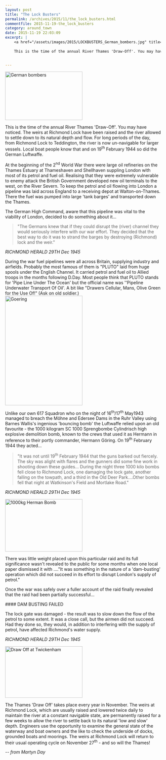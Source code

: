 ```yaml
---
layout: post
title: "The Lock Busters"
permalink: /archives/2015/11/the_lock_busters.html
commentfile: 2015-11-19-the_lock_busters
category: around_town
date: 2015-11-19 22:03:09
excerpt: |
    <a href="/assets/images/2015/LOCKBUSTERS_German_bombers.jpg" title="See larger version of - German bombers"><img src="/assets/images/2015/LOCKBUSTERS_German_bombers_thumb.jpg" width="150" height="93" alt="German bombers" class="photo right" /></a>
    
    This is the time of the annual River Thames 'Draw-Off'. You may have noticed. The weirs at Richmond Lock have been raised and the river allowed to settle down to its natural depth and flow. For long periods of the day, from Richmond Lock to Teddington, the river is now un-navigable for larger vessels. Local boat people know that and on 19<sup>th</sup> February 1944 so did the German Luftwaffe.
    

---
```


<a href="/assets/images/2015/LOCKBUSTERS_German_bombers.jpg" title="See larger version of - German bombers"><img src="/assets/images/2015/LOCKBUSTERS_German_bombers_thumb.jpg" width="250" height="156" alt="German bombers" class="photo right" /></a>

This is the time of the annual River Thames 'Draw-Off'. You may have noticed. The weirs at Richmond Lock have been raised and the river allowed to settle down to its natural depth and flow. For long periods of the day, from Richmond Lock to Teddington, the river is now un-navigable for larger vessels. Local boat people know that and on 19<sup>th</sup> February 1944 so did the German Luftwaffe.

At the beginning of the 2<sup>nd</sup> World War there were large oil refineries on the Thames Estuary at Thameshaven and Shellhaven suppling London with most of its petrol and fuel oil. Realising that they were extremely vulnerable to enemy attack the British Government developed new oil terminals to the west, on the River Severn. To keep the petrol and oil flowing into London a pipeline was laid across England to a receiving depot at Walton-on-Thames. There the fuel was pumped into large 'tank barges' and transported down the Thames.

The German High Command, aware that this pipeline was vital to the viability of London, decided to do something about it...

> "The Germans knew that if they could disrupt the (river) channel they would seriously interfere with our war effort. They decided that the best way to do it was to strand the barges by destroying (Richmond) lock and the weir."

<cite>RICHMOND HERALD 29TH Dec 1945</cite>

<div markdown="1" class="box">
During the war fuel pipelines were all across Britain, supplying industry and airfields. Probably the most famous of them is "PLUTO" laid from huge spools under the English Channel. It carried petrol and fuel oil to Allied troops in the months following D.Day. Most people think that PLUTO stands for 'Pipe Line Under The Ocean' but the official name was ''Pipeline Underwater Transport Of Oil'. A bit like "Drawers Cellular, Mans, Olive Green for the Use Of!" (Ask on old soldier.)

</div>
<a href="/assets/images/2015/LOCKBUSTERS_Goering.gif" title="See larger version of - Hermann Goering"><img src="/assets/images/2015/LOCKBUSTERS_Goering_thumb.gif" width="250" height="353" alt="Goering" class="photo right" /></a>

Unlike our own 617 Squadron who on the night of 16<sup>th</sup>/17<sup>th</sup> May1943 managed to breach the Möhne and Edersee Dams in the Ruhr Valley using Barnes Wallis's ingenious 'bouncing bomb' the Luftwaffe relied upon an old favourite - the 1000 kilogram SC 1000 Sprengbombe Cylindrisch high explosive demolition bomb, known to the crews that used it as Hermann in reference to their portly commander, Hermann Göring. On 19<sup>th</sup> February 1944 they acted...

> "It was not until 19<sup>th</sup> February 1944 that the guns barked out fiercely. The sky was alight with flares and the gunners did some fine work in shooting down these guides... During the night three 1000 kilo bombs fell close to Richmond Lock, one damaging the lock gate, another falling on the towpath, and a third in the Old Deer Park....Other bombs fell that night at Watkinson's Field and Mortlake Road."

<cite>RICHMOND HERALD 29TH Dec 1945</cite>

<a href="/assets/images/2015/LOCKBUSTERS_1000kg_Herman_Bomb.jpg" title="See larger version of - 1000kg Herman Bomb"><img src="/assets/images/2015/LOCKBUSTERS_1000kg_Herman_Bomb_thumb.jpg" width="250" height="169" alt="1000kg Herman Bomb" class="photo right" /></a>

There was little weight placed upon this particular raid and its full significance wasn't revealed to the public for some months when one local paper dismissed it with ...."It was something in the nature of a 'dam-busting' operation which did not succeed in its effort to disrupt London's supply of petrol."

Once the war was safely over a fuller account of the raid finally revealed that the raid had been partially successful...

<div markdown="1" class="letter">
#### DAM BUSTING FAILED

The lock gate was damaged - the result was to slow down the flow of the petrol to some extent. It was a close call, but the airmen did not succeed. Had they done so, they would, in addition to interfering with the supply of petrol, have affected Richmond's water supply.

<cite>RICHMOND HERALD 29TH Dec 1945</cite>

</div>
<div markdown="1" class="box">
<a href="/assets/images/2015/LOCKBUSTERS_Draw_Off_at_Twickenham.jpg" title="See larger version of - Draw Off at Twickenham"><img src="/assets/images/2015/LOCKBUSTERS_Draw_Off_at_Twickenham_thumb.jpg" width="250" height="166" alt="Draw Off at Twickenham" class="photo left" /></a>

The Thames 'Draw Off' takes place every year in November. The weirs at Richmond Lock, which are usually raised and lowered twice daily to maintain the river at a constant navigable state, are permanently raised for a few weeks to allow the river to settle back to its natural 'low and slow' depth. Engineers use the opportunity to examine the general state of the waterway and boat owners and the like to check the underside of docks, grounded boats and moorings. The weirs at Richmond Lock will return to their usual operating cycle on November 27<sup>th</sup> - and so will the Thames!

</div>
<cite>-- from Martyn Day</cite>
